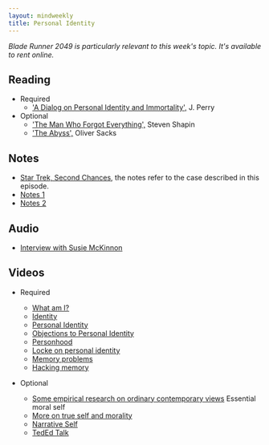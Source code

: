 ```yaml
---
layout: mindweekly
title: Personal Identity
---
```

*Blade Runner 2049 is particularly relevant to this week's topic. It's available to rent online.*


## Reading
+ Required
	+ ['A Dialog on Personal Identity and Immortality',](Perry.pdf) J. Perry
+ Optional 
	+ ['The Man Who Forgot Everything',](self/personalidentity2/m.pdf) Steven Shapin
	+ ['The Abyss',](self/personalidentity2/a.pdf) Oliver Sacks

## Notes 
+ [Star Trek, Second Chances](http://www.dailymotion.com/video/x53w3ti), the notes refer to the case described in this episode.
+ [Notes 1](notes)
+ [Notes 2](/self/personalidentity2/notes)

## Audio
+ [Interview with Susie McKinnon](https://www.cbc.ca/player/play/2670406429)

## Videos
+ Required
	+ [What am I?](https://www.youtube.com/watch?v=oocunV4JX4w)
	+ [Identity](https://www.youtube.com/watch?v=-TFCMK4i2lo)
	+ [Personal Identity](https://www.youtube.com/watch?v=trqDnLNRuSc)
	+ [Objections to Personal Identity](https://www.youtube.com/watch?v=17WiQ_tNld4)
	+ [Personhood](https://www.youtube.com/watch?v=GxM9BZeRrUI)
	+ [Locke on personal identity](https://www.youtube.com/playlist?list=PLtKNX4SfKpzW7-RzDGW1pCDR_JTZhVAbj)
	+ [Memory problems](https://www.youtube.com/watch?v=PB2OegI6wvI) 
	+ [Hacking memory](https://www.youtube.com/watch?v=601_pvMuSvo)

+ Optional
	+ [Some empirical research on ordinary contemporary views](https://www.youtube.com/watch?v=b5kDRza-Xqs&list=PLtKNX4SfKpzWONjJBMV9qFvSN8zfFtraA) Essential moral self
	+ [More on true self and morality](https://www.youtube.com/watch?v=rMYdKz4xxMc&index=2&list=PLtKNX4SfKpzWONjJBMV9qFvSN8zfFtraA)
	+ [Narrative Self](https://www.youtube.com/watch?v=lcIqoN9oRgo&index=3&list=PLtKNX4SfKpzWONjJBMV9qFvSN8zfFtraA)
	+ [TedEd Talk](https://www.youtube.com/watch?v=UHwVyplU3Pg)

